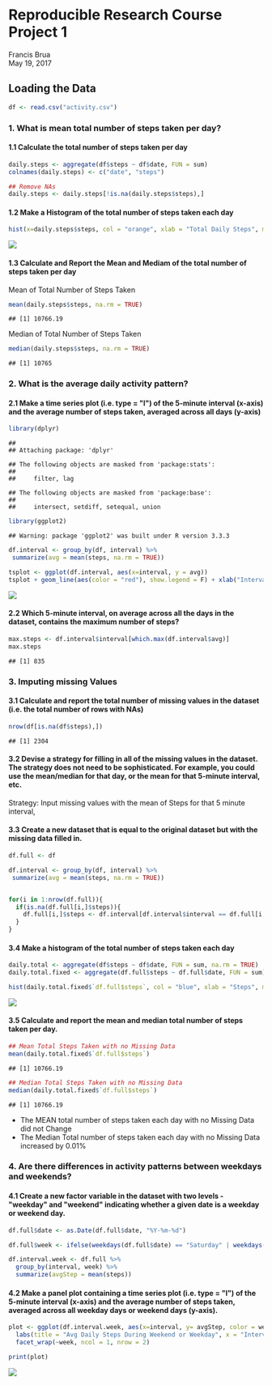 # Reproducible Research Course Project 1
Francis Brua  
May 19, 2017  



## Loading the Data


```r
df <- read.csv("activity.csv")
```
### 1. What is mean total number of steps taken per day?

#### 1.1 Calculate the total number of steps taken per day

```r
daily.steps <- aggregate(df$steps ~ df$date, FUN = sum)
colnames(daily.steps) <- c("date", "steps")

## Remove NAs
daily.steps <- daily.steps[!is.na(daily.steps$steps),]
```

#### 1.2 Make a Histogram of the total number of steps taken each day

```r
hist(x=daily.steps$steps, col = "orange", xlab = "Total Daily Steps", main = "Histogram of Total Daily Steps - Missing Data Excluded")
```

![](PA1_template_files/figure-html/stepsHist-1.png)<!-- -->

#### 1.3 Calculate and Report the Mean and Mediam of the total number of steps taken per day

Mean of Total Number of Steps Taken

```r
mean(daily.steps$steps, na.rm = TRUE)
```

```
## [1] 10766.19
```

Median of Total Number of Steps Taken

```r
median(daily.steps$steps, na.rm = TRUE)
```

```
## [1] 10765
```

### 2. What is the average daily activity pattern?

#### 2.1 Make a time series plot (i.e. type = "l") of the 5-minute interval (x-axis) and the average number of steps taken, averaged across all days (y-axis)


```r
library(dplyr)
```

```
## 
## Attaching package: 'dplyr'
```

```
## The following objects are masked from 'package:stats':
## 
##     filter, lag
```

```
## The following objects are masked from 'package:base':
## 
##     intersect, setdiff, setequal, union
```

```r
library(ggplot2)
```

```
## Warning: package 'ggplot2' was built under R version 3.3.3
```

```r
df.interval <- group_by(df, interval) %>%
 summarize(avg = mean(steps, na.rm = TRUE))

tsplot <- ggplot(df.interval, aes(x=interval, y = avg))
tsplot + geom_line(aes(color = "red"), show.legend = F) + xlab("Interval") + ylab("Avg Number of Steps Taken") + ggtitle("Avg Number of Steps per Interval")
```

![](PA1_template_files/figure-html/timeseriesplot-1.png)<!-- -->

#### 2.2 Which 5-minute interval, on average across all the days in the dataset, contains the maximum number of steps?


```r
max.steps <- df.interval$interval[which.max(df.interval$avg)]
max.steps
```

```
## [1] 835
```

### 3. Imputing missing Values

#### 3.1 Calculate and report the total number of missing values in the dataset (i.e. the total number of rows with NAs)


```r
nrow(df[is.na(df$steps),])
```

```
## [1] 2304
```

#### 3.2 Devise a strategy for filling in all of the missing values in the dataset. The strategy does not need to be sophisticated. For example, you could use the mean/median for that day, or the mean for that 5-minute interval, etc.

Strategy: Input missing values with the mean of Steps for that 5 minute interval,

#### 3.3 Create a new dataset that is equal to the original dataset but with the missing data filled in.


```r
df.full <- df

df.interval <- group_by(df, interval) %>%
 summarize(avg = mean(steps, na.rm = TRUE))


for(i in 1:nrow(df.full)){
  if(is.na(df.full[i,]$steps)){
    df.full[i,]$steps <- df.interval[df.interval$interval == df.full[i,]$interval,]$avg
  }
}
```

#### 3.4 Make a histogram of the total number of steps taken each day


```r
daily.total <- aggregate(df$steps ~ df$date, FUN = sum, na.rm = TRUE)
daily.total.fixed <- aggregate(df.full$steps ~ df.full$date, FUN = sum)

hist(daily.total.fixed$`df.full$steps`, col = "blue", xlab = "Steps", main = "Total Steps per Day - Missing Data Fixed")
```

![](PA1_template_files/figure-html/histogram_with_NA_fixed-1.png)<!-- -->

#### 3.5 Calculate and report the mean and median total number of steps taken per day. 


```r
## Mean Total Steps Taken with no Missing Data
mean(daily.total.fixed$`df.full$steps`)
```

```
## [1] 10766.19
```

```r
## Median Total Steps Taken with no Missing Data
median(daily.total.fixed$`df.full$steps`)
```

```
## [1] 10766.19
```

- The MEAN total number of steps taken each day with no Missing Data did not Change
- The Median Total number of steps taken each day with no Missing Data increased by 0.01%

### 4. Are there differences in activity patterns between weekdays and weekends?

#### 4.1 Create a new factor variable in the dataset with two levels - "weekday" and "weekend" indicating whether a given date is a weekday or weekend day.


```r
df.full$date <- as.Date(df.full$date, "%Y-%m-%d")

df.full$week <- ifelse(weekdays(df.full$date) == "Saturday" | weekdays(df.full$date) == "Sunday", "weekend", "weekday")

df.interval.week <- df.full %>%
  group_by(interval, week) %>%
  summarize(avgStep = mean(steps))
```

#### 4.2 Make a panel plot containing a time series plot (i.e. type = "l") of the 5-minute interval (x-axis) and the average number of steps taken, averaged across all weekday days or weekend days (y-axis).


```r
plot <- ggplot(df.interval.week, aes(x=interval, y= avgStep, color = week)) + geom_line() + 
  labs(title = "Avg Daily Steps During Weekend or Weekday", x = "Interval", y = "Avg Steps") + 
  facet_wrap(~week, ncol = 1, nrow = 2)

print(plot)
```

![](PA1_template_files/figure-html/weektype_plot-1.png)<!-- -->
